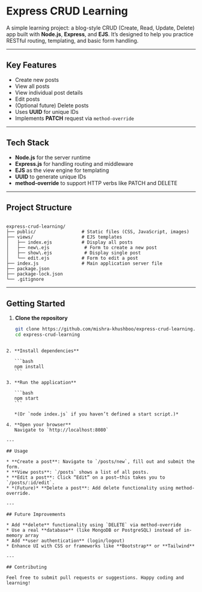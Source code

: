 
# Express CRUD Learning

A simple learning project: a blog-style CRUD (Create, Read, Update, Delete) app built with **Node.js**, **Express**, and **EJS**. It’s designed to help you practice RESTful routing, templating, and basic form handling.

---

##  Key Features
- Create new posts
- View all posts
- View individual post details
- Edit posts
- (Optional future) Delete posts
- Uses **UUID** for unique IDs
- Implements **PATCH** request via `method-override`

---

##  Tech Stack
- **Node.js** for the server runtime  
- **Express.js** for handling routing and middleware  
- **EJS** as the view engine for templating  
- **UUID** to generate unique IDs  
- **method-override** to support HTTP verbs like PATCH and DELETE  

---

##  Project Structure
```

express-crud-learning/
├── public/                 # Static files (CSS, JavaScript, images)
├── views/                  # EJS templates
│   ├── index.ejs           # Display all posts
│   ├── new\.ejs             # Form to create a new post
│   ├── show\.ejs            # Display single post
│   └── edit.ejs            # Form to edit a post
├── index.js                # Main application server file
├── package.json
├── package-lock.json
└── .gitignore

````

---

##  Getting Started

1. **Clone the repository**  
   ```bash
   git clone https://github.com/mishra-khushboo/express-crud-learning.git
   cd express-crud-learning
````

2. **Install dependencies**

   ```bash
   npm install
   ```

3. **Run the application**

   ```bash
   npm start
   ```

   *(Or `node index.js` if you haven’t defined a start script.)*

4. **Open your browser**
   Navigate to `http://localhost:8080`

---

## Usage

* **Create a post**: Navigate to `/posts/new`, fill out and submit the form.
* **View posts**: `/posts` shows a list of all posts.
* **Edit a post**: Click “Edit” on a post—this takes you to `/posts/:id/edit`.
* *(Future)* **Delete a post**: Add delete functionality using method-override.

---

## Future Improvements

* Add **delete** functionality using `DELETE` via method-override
* Use a real **database** (like MongoDB or PostgreSQL) instead of in-memory array
* Add **user authentication** (login/logout)
* Enhance UI with CSS or frameworks like **Bootstrap** or **Tailwind**

---

## Contributing

Feel free to submit pull requests or suggestions. Happy coding and learning!
